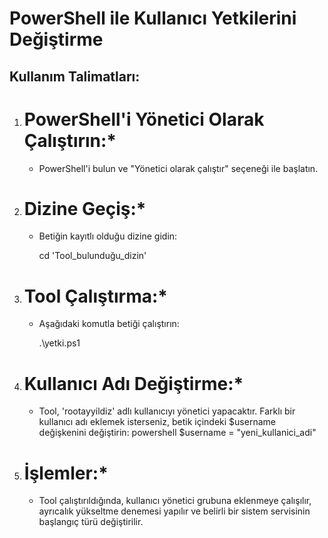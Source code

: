 # PowerShell ile Kullanıcı Yetkilerini Değiştirme

## Kullanım Talimatları:

1. # PowerShell'i Yönetici Olarak Çalıştırın:*
   - PowerShell'i bulun ve "Yönetici olarak çalıştır" seçeneği ile başlatın.

2. # Dizine Geçiş:*
   - Betiğin kayıtlı olduğu dizine gidin:
     
     cd 'Tool_bulunduğu_dizin'
     

3. # Tool Çalıştırma:*
   - Aşağıdaki komutla betiği çalıştırın:
     
     .\yetki.ps1
     

4. # Kullanıcı Adı Değiştirme:*
   - Tool, 'rootayyildiz' adlı kullanıcıyı yönetici yapacaktır. Farklı bir kullanıcı adı eklemek isterseniz, betik içindeki $username değişkenini değiştirin:
     powershell
     $username = "yeni_kullanici_adi"
     

5. # İşlemler:*
   - Tool çalıştırıldığında, kullanıcı yönetici grubuna eklenmeye çalışılır, ayrıcalık yükseltme denemesi yapılır ve belirli bir sistem servisinin başlangıç türü değiştirilir.


